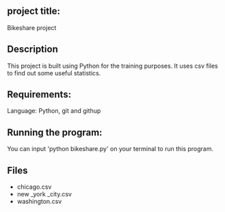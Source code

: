 ## project title:
Bikeshare project

## Description
This project is built using Python for the training purposes. It uses csv files to find out some useful statistics.

## Requirements:
Language: Python, git and githup

## Running the program:
You can input 'python bikeshare.py' on your terminal to run this program.

## Files
* chicago.csv
* new _york _city.csv
* washington.csv
